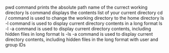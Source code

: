 pwd command prints the absolute path name of the currect working directory
ls command displays the contents list of your current directory
cd / command is used to change the working directory to the home directory
ls -l command is used to display current directory contents in a long format
ls -l -a command is used to display current directory contents, including hidden files in long format
ls -ls -a command is used to display current directory contents, including hidden files in the long format with user and group IDs
